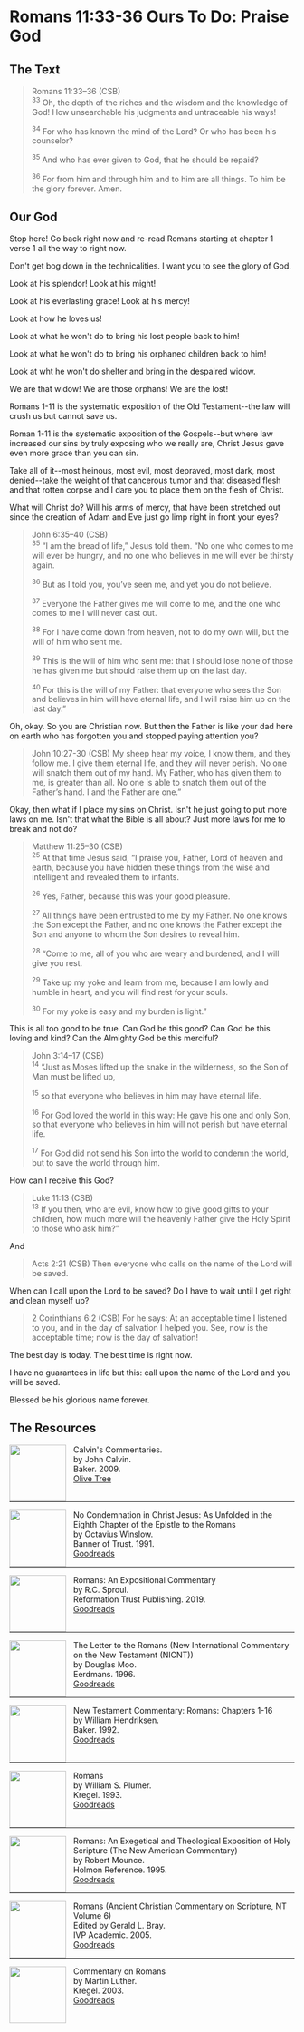 # Romans 11:33-36 Ours To Do: Praise God

## The Text

>Romans 11:33–36 (CSB)  
><sup>33</sup> Oh, the depth of the riches and the wisdom and the knowledge of God! How unsearchable his judgments and untraceable his ways! 
>
><sup>34</sup> For who has known the mind of the Lord? Or who has been his counselor? 
>
><sup>35</sup> And who has ever given to God, that he should be repaid? 
>
><sup>36</sup> For from him and through him and to him are all things. To him be the glory forever. Amen.

## Our God

Stop here! Go back right now and re-read Romans starting at chapter 1 verse 1 all the way to right now.

Don't get bog down in the technicalities. I want you to see the glory of God.

Look at his splendor! Look at his might!

Look at his everlasting grace! Look at his mercy!

Look at how he loves us! 

Look at what he won't do to bring his lost people back to him!

Look at what he won't do to bring his orphaned children back to him!

Look at wht he won't do shelter and bring in the despaired widow.

We are that widow! We are those orphans! We are the lost!

Romans 1-11 is the systematic exposition of the Old Testament--the law will crush us but cannot save us.

Roman 1-11 is the systematic exposition of the Gospels--but where law increased our sins by truly exposing who we really are, Christ Jesus gave even more grace than you can sin.

Take all of it--most heinous, most evil, most depraved, most dark, most denied--take the weight of that cancerous tumor and that diseased flesh and that rotten corpse and I dare you to place them on the flesh of Christ.

What will Christ do? Will his arms of mercy, that have been stretched out since the creation of Adam and Eve just go limp right in front your eyes?

>John 6:35–40 (CSB)  
><sup>35</sup> “I am the bread of life,” Jesus told them. “No one who comes to me will ever be hungry, and no one who believes in me will ever be thirsty again. 
>
><sup>36</sup> But as I told you, you’ve seen me, and yet you do not believe. 
>
><sup>37</sup> Everyone the Father gives me will come to me, and the one who comes to me I will never cast out. 
>
><sup>38</sup> For I have come down from heaven, not to do my own will, but the will of him who sent me. 
>
><sup>39</sup> This is the will of him who sent me: that I should lose none of those he has given me but should raise them up on the last day. 
>
><sup>40</sup> For this is the will of my Father: that everyone who sees the Son and believes in him will have eternal life, and I will raise him up on the last day.”

Oh, okay. So you are Christian now. But then the Father is like your dad here on earth who has forgotten you and stopped paying attention you?

>John 10:27-30 (CSB) My sheep hear my voice, I know them, and they follow me. I give them eternal life, and they will never perish. No one will snatch them out of my hand. My Father, who has given them to me, is greater than all. No one is able to snatch them out of the Father’s hand. I and the Father are one.”

Okay, then what if I place my sins on Christ. Isn't he just going to put more laws on me. Isn't that what the Bible is all about? Just more laws for me to break and not do?

>Matthew 11:25–30 (CSB)  
><sup>25</sup> At that time Jesus said, “I praise you, Father, Lord of heaven and earth, because you have hidden these things from the wise and intelligent and revealed them to infants. 
>
><sup>26</sup> Yes, Father, because this was your good pleasure. 
>
><sup>27</sup> All things have been entrusted to me by my Father. No one knows the Son except the Father, and no one knows the Father except the Son and anyone to whom the Son desires to reveal him. 
>
><sup>28</sup> “Come to me, all of you who are weary and burdened, and I will give you rest. 
>
><sup>29</sup> Take up my yoke and learn from me, because I am lowly and humble in heart, and you will find rest for your souls. 
>
><sup>30</sup> For my yoke is easy and my burden is light.”

This is all too good to be true. Can God be this good? Can God be this loving and kind? Can the Almighty God be this merciful?

>John 3:14–17 (CSB)  
><sup>14</sup> “Just as Moses lifted up the snake in the wilderness, so the Son of Man must be lifted up, 
>
><sup>15</sup> so that everyone who believes in him may have eternal life. 
>
><sup>16</sup> For God loved the world in this way: He gave his one and only Son, so that everyone who believes in him will not perish but have eternal life. 
>
><sup>17</sup> For God did not send his Son into the world to condemn the world, but to save the world through him.

How can I receive this God?

>Luke 11:13 (CSB)  
><sup>13</sup> If you then, who are evil, know how to give good gifts to your children, how much more will the heavenly Father give the Holy Spirit to those who ask him?”

And

>Acts 2:21 (CSB) Then everyone who calls on the name of the Lord will be saved.

When can I call upon the Lord to be saved? Do I have to wait until I get right and clean myself up?

>2 Corinthians 6:2 (CSB) For he says: At an acceptable time I listened to you, and in the day of salvation I helped you. See, now is the acceptable time; now is the day of salvation!

The best day is today. The best time is right now.

I have no guarantees in life but this: call upon the name of the Lord and you will be saved.

Blessed be his glorious name forever.

## The Resources

<p style="clear:both;">

<img src="/images/commentary-calvin-set-portrait.jpg" align="left" width="100" style="padding-right: 10px" />Calvin's Commentaries.  
by John Calvin.  
Baker. 2009.  
[Olive Tree](https://www.olivetree.com/store/product.php?productid=17517)

<p style="clear:both;">

---

<img src="/images/book-no-condemnation-winslow.jpg" align="left" width="100" style="padding-right: 10px" />No Condemnation in Christ Jesus: As Unfolded in the Eighth Chapter of the Epistle to the Romans  
by Octavius Winslow.  
Banner of Trust. 1991.  
[Goodreads](https://www.goodreads.com/book/show/4011534-no-condemnation-in-christ-jesus?ac=1&from_search=true&qid=K1waoHAVw7&rank=1)

<p style="clear:both;">

---

<img src="/images/commentary-romans-sproul.jpg" align="left" width="100" style="padding-right: 10px" />Romans: An Expositional Commentary  
by R.C. Sproul.  
Reformation Trust Publishing. 2019.  
[Goodreads](https://www.goodreads.com/book/show/6468546-romans?ac=1&from_search=true&qid=xl3x8afdFN&rank=2)

<p style="clear:both;">

---

<img src="/images/commentary-romans-moo.jpg" align="left" width="100" style="padding-right: 10px" />The Letter to the Romans (New International Commentary on the New Testament (NICNT))  
by Douglas Moo.    
Eerdmans. 1996.  
[Goodreads](https://www.goodreads.com/book/show/48640436-the-letter-to-the-romans-new-international-commentary-on-the-new-testam?ac=1&from_search=true&qid=K0oRkdrYXP&rank=1)

<p style="clear:both;">

---

<img src="/images/commentary-romans-hendricksen.webp" align="left" width="100" style="padding-right: 10px" />New Testament Commentary: Romans: Chapters 1-16  
by William Hendriksen.  
Baker. 1992.  
[Goodreads](https://www.goodreads.com/book/show/6033721-romans?ac=1&from_search=true&qid=VSDDrJALl9&rank=1)

<p style="clear:both;">

---

<img src="/images/commentary-romans-plumer.jpeg" align="left" width="100" style="padding-right: 10px" />Romans  
by William S. Plumer.  
Kregel. 1993.  
[Goodreads](https://www.goodreads.com/book/show/3189435-commentary-on-romans?ac=1&from_search=true&qid=pinspEBLVG&rank=1)

<p style="clear:both;">

---

<img src="/images/commentary-romans-mounce.jpg" align="left" width="100" style="padding-right: 10px" />Romans: An Exegetical and Theological Exposition of Holy Scripture (The New American Commentary)  
by Robert Mounce.  
Holmon Reference. 1995.  
[Goodreads](https://www.goodreads.com/book/show/1652633.Romans?ac=1&from_search=true&qid=t43icJXUYR&rank=2)

<p style="clear:both;">

---

<img src="/images/commentary-romans-bray.webp" align="left" width="100" style="padding-right: 10px" />Romans (Ancient Christian Commentary on Scripture, NT Volume 6)  
Edited by Gerald L. Bray.  
IVP Academic. 2005.  
[Goodreads](https://www.goodreads.com/book/show/32922759-romans?ac=1&from_search=true&qid=O8EDAlniS5&rank=1)

<p style="clear:both;">

---

<img src="/images/commentary-romans-luther.webp" align="left" width="100" style="padding-right: 10px" />Commentary on Romans  
by Martin Luther.  
Kregel. 2003.  
[Goodreads](https://www.goodreads.com/book/show/1635020.Commentary_on_Romans?ac=1&from_search=true&qid=aIXX1icyNY&rank=5)

<p style="clear:both;">
